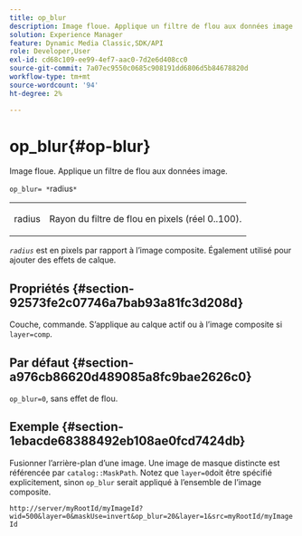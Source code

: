 ```yaml
---
title: op_blur
description: Image floue. Applique un filtre de flou aux données image.
solution: Experience Manager
feature: Dynamic Media Classic,SDK/API
role: Developer,User
exl-id: cd68c109-ee99-4ef7-aac0-7d2e6d408cc0
source-git-commit: 7a07ec9550c0685c908191dd6806d5b84678820d
workflow-type: tm+mt
source-wordcount: '94'
ht-degree: 2%

---
```


# op_blur{#op-blur}

Image floue. Applique un filtre de flou aux données image.

`op_blur= *`radius`*`

<table id="simpletable_1DD41D819BE74130A77ECFC28486F70A"> 
 <tr class="strow"> 
  <td class="stentry"> <p><span class="varname"> radius</span> </p> </td> 
  <td class="stentry"> <p>Rayon du filtre de flou en pixels (réel 0..100). </p></td> 
 </tr> 
</table>

*`radius`* est en pixels par rapport à l’image composite. Également utilisé pour ajouter des effets de calque.

## Propriétés {#section-92573fe2c07746a7bab93a81fc3d208d}

Couche, commande. S’applique au calque actif ou à l’image composite si `layer=comp`.

## Par défaut {#section-a976cb86620d489085a8fc9bae2626c0}

`op_blur=0`, sans effet de flou.

## Exemple {#section-1ebacde68388492eb108ae0fcd7424db}

Fusionner l’arrière-plan d’une image. Une image de masque distincte est référencée par `catalog::MaskPath`. Notez que `layer=0`doit être spécifié explicitement, sinon `op_blur` serait appliqué à l’ensemble de l’image composite.

`http://server/myRootId/myImageId?wid=500&layer=0&maskUse=invert&op_blur=20&layer=1&src=myRootId/myImageId`

